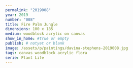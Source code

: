 ```yaml
---
permalink: "2019008"
year: 2019
number: "008"
title: Fire Palm Jungle
dimensions: 100 x 185
medium: woodblock acrylic on canvas
show_in_home: #true or empty
publish: # notyet or blank
image: /assets/p/paintings/davina-stephens-2019008.jpg
tags: canvas woodblock acrylic flora
serie: Plant Life
---
```

